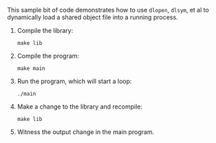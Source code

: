 This sample bit of code demonstrates how to use `dlopen`, `dlsym`, et al to dynamically load
a shared object file into a running process.

1. Compile the library:

   ```
   make lib
   ```

2. Compile the program:

   ```
   make main
   ```

3. Run the program, which will start a loop:

   ```
   ./main
   ```

4. Make a change to the library and recompile:

   ```
   make lib
   ```

5. Witness the output change in the main program.
